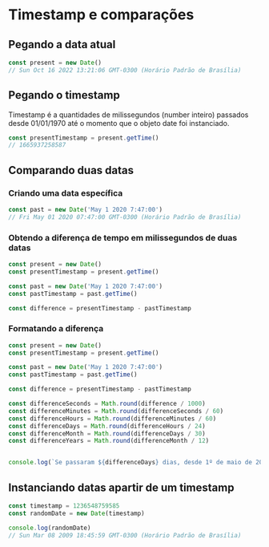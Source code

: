 # Timestamp e comparações

## Pegando a data atual

```js
const present = new Date()
// Sun Oct 16 2022 13:21:06 GMT-0300 (Horário Padrão de Brasília)
```

## Pegando o timestamp

Timestamp é a quantidades de milissegundos (number inteiro) passados desde 01/01/1970
até o momento que o objeto date foi instanciado.

```js
const presentTimestamp = present.getTime()
// 1665937258587
```

## Comparando duas datas

### Criando uma data específica

```js
const past = new Date('May 1 2020 7:47:00')
// Fri May 01 2020 07:47:00 GMT-0300 (Horário Padrão de Brasília)
```

### Obtendo a diferença de tempo em milissegundos de duas datas

```js
const present = new Date()
const presentTimestamp = present.getTime()

const past = new Date('May 1 2020 7:47:00')
const pastTimestamp = past.getTime()

const difference = presentTimestamp - pastTimestamp
```

### Formatando a diferença

```js
const present = new Date()
const presentTimestamp = present.getTime()

const past = new Date('May 1 2020 7:47:00')
const pastTimestamp = past.getTime()

const difference = presentTimestamp - pastTimestamp

const differenceSeconds = Math.round(difference / 1000)
const differenceMinutes = Math.round(differenceSeconds / 60)
const differenceHours = Math.round(differenceMinutes / 60)
const differenceDays = Math.round(differenceHours / 24)
const differenceMonth = Math.round(differenceDays / 30)
const differenceYears = Math.round(differenceMonth / 12)


console.log(`Se passaram ${differenceDays} dias, desde 1º de maio de 2000, até o agora`)
```

## Instanciando datas apartir de um timestamp

```js
const timestamp = 1236548759585
const randomDate = new Date(timestamp)

console.log(randomDate)
// Sun Mar 08 2009 18:45:59 GMT-0300 (Horário Padrão de Brasília)
```

